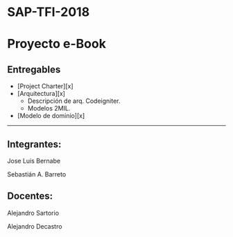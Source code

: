 # SAP-TFI-2018

# Proyecto e-Book 

## Entregables
* [Project Charter][x]
* [Arquitectura][x]
  * Descripción de arq. Codeigniter.
  * Modelos 2MIL.
* [Modelo de dominio][x]

___
## Integrantes:
Jose Luis Bernabe

Sebastián A. Barreto

## Docentes:
Alejandro Sartorio

Alejandro Decastro

